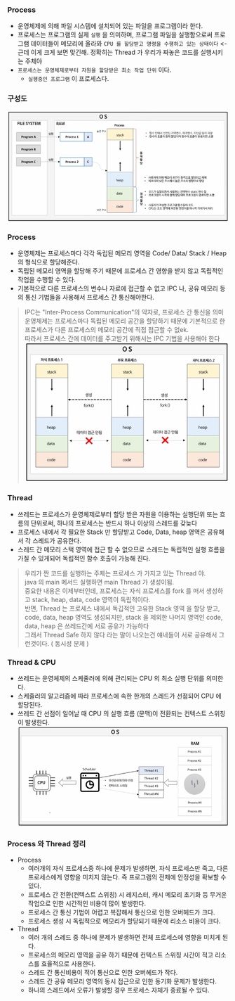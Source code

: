 ### Process
- 운영체제에 의해 파일 시스템에 설치되어 있는 파일을 프로그램이라 한다.
- 프로세스는 프로그램의 실제 `실행` 을 의미하며, 프로그램 파일을 실행함으로써 프로그램 데이터들이 메모리에 올라와 `CPU 를 할당받고 명령을 수행하고 있는 상태이다` <- 근데 이게 크게 보면 맞긴해. 정확히는 Thread 가 우리가 짜놓은 코드를 실행시키는 주체야
- `프로세스는 운영체제로부터 자원을 할당받은 최소 작업 단위` 이다.
  - `실행중인 프로그램` 이 프로세스다.
  

### 구성도
![img.png](img.png)

### Process
- 운영체제는 프로세스마다 각각 독립된 메모리 영역을 Code/ Data/ Stack / Heap 의 형식으로 할당해준다.
- 독립된 메모리 영역을 할당해 주기 때문에 프로세스 간 영향을 받지 않고 독립적인 작업을 수행할 수 있다.
- 기본적으로 다른 프로세스의 변수나 자료에 접근할 수 없고 IPC 나, 공유 메모리 등의 통신 기법들을 사용해서 프로세스 간 통신해야한다.

> IPC는 "Inter-Process Communication"의 약자로, 프로세스 간 통신을 의미 <br/>
> 운영체제는 프로세스마다 독립된 메모리 공간을 할당하기 때문에 기본적으로 한 프로세스가 다른 프로세스의 메모리 공간에 직접 접근할 수 없ek. <br/>
> 따라서 프로세스 간에 데이터를 주고받기 위해서는 IPC 기법을 사용해야 한다 <br/>
![img_1.png](img_1.png)

### Thread
- 쓰레드는 프로세스가 운영체제로부터 할당 받은 자원을 이용하는 실행단위 또는 흐름의 단위로써, 하나의 프로세스는 반드시 하나 이상의 스레드를 갖늦다
- 프로세스 내에서 각 필요한 Stack 만 할당받고 Code, Data, heap 영역은 공유해서 각 스레드가 공유한다.
- 스레드 간 메모리 스택 영역에 접근 할 수 없으므로 스레드는 독립적인 실행 흐름을 가질 수  있게되어 독립적인 함수 호출이 가능해 진다.

> 우리가 짠 코드를 실행하는 주체는 프로세스 가 가지고 있는 Thread 야. <br/> 
> java 의 main 메서드 실행하면 main Thread 가 생성이됨. <br/>
> 중요한 내용은 이제부터인데, 프로세스는 자식 프로세스를 fork 를 떠서 생성하고 stack, heap, data, code 영역이 독립적이다. <br/>
> 반면, Thread 는 프로세스 내에서 독깁적인 고유한 Stack 영역 을 할당 받고, code, data, heap 영역도 생성되지만, stack 을 제외한 나머지 영역인 code, data, heap 은 쓰레드간에 서로 공유가 가능하다 <br/>
> 그래서 Thread Safe 하지 않다 라는 말이 나오는건 얘네들이 서로 공유해서 그런것이다. ( 동시성 문제 ) <br/>

### Thread & CPU 
- 쓰레드는 운영체제의 스케줄러에 의해 관리되는 CPU 의 최소 실행 단위를 의미한다.
- 스케줄러의 알고리즘에 따라 프로세스에 속한 한개의 스레드가 선점되어 CPU 에 할당된다.
- 쓰레드 간 선점이 일어날 때 CPU 의 실행 흐름 (문맥)이 전환되는 컨텍스트 스위칭이 발생한다.
![img_2.png](img_2.png)

### Process 와 Thread 정리
- Process
  - 여러개의 자식 프로세스중 하나에 문제가 발생하면, 자식 프로세스만 죽고, 다른 프로세스에게 영향을 미치지 않는다. 즉 프로그램의 전체에 안정성을 확보할 수 있다.
  - 프로세스 간 전환(컨텍스트 스위칭) 시 레지스터, 캐시 메모리 초기화 등 무거운 작업으로 인한 시간적인 비용이 많이 발생한다.
  - 프로세스 간 통신 기법이 어렵고 복잡해서 통신으로 인한 오버헤드가 크다.
  - 프로세스 생성 시 독립적으로 메모리가 할당되기 때문에 리소스 비용이 크다.
- Thread 
  - 여러 개의 스레드 중 하나에 문제가 발생하면 전체 프로세스에 영향을 미치게 된다.
  - 프로세스의 메모리 영역을 공유 하기 때문에 컨텍스트 스위칭 시간이 적고 리소스를 효율적으로 사용한다.
  - 스레드 간 통신비용이 적어 통신으로 인한 오버헤드가 작다.
  - 스레드 간 공유 메모리 영역의 동시 접근으로 인한 동기화 문제가 발생한다.
  - 하나의 스레드에서 오류가 발생할 경우 프로세스 자체가 종료될 수 있다.


